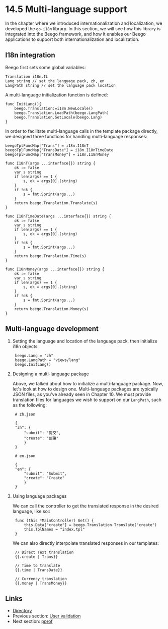 # 14.5 Multi-language support

In the chapter where we introduced internationalization and localization, we developed the `go-i18n` library. In this section, we will see how this library is integrated into the Beego framework, and how it enables our Beego applications to support both internationalization and localization.

## I18n integration

Beego first sets some global variables:

```text
Translation i18n.IL
Lang string // set the language pack, zh, en
LangPath string // set the language pack location
```

A multi-language initialization function is defined:

```text
func InitLang(){
    beego.Translation:=i18n.NewLocale()
    beego.Translation.LoadPath(beego.LangPath)
    beego.Translation.SetLocale(beego.Lang)
}
```

In order to facilitate multi-language calls in the template package directly, we designed three functions for handling multi-language responses:

```text
beegoTplFuncMap["Trans"] = i18n.I18nT
beegoTplFuncMap["TransDate"] = i18n.I18nTimeDate
beegoTplFuncMap["TransMoney"] = i18n.I18nMoney

func I18nT(args ...interface{}) string {
    ok := false
    var s string
    if len(args) == 1 {
        s, ok = args[0].(string)
    }
    if !ok {
        s = fmt.Sprint(args...)
    }
    return beego.Translation.Translate(s)
}

func I18nTimeDate(args ...interface{}) string {
    ok := false
    var s string
    if len(args) == 1 {
        s, ok = args[0].(string)
    }
    if !ok {
        s = fmt.Sprint(args...)
    }
    return beego.Translation.Time(s)
}    

func I18nMoney(args ...interface{}) string {
    ok := false
    var s string
    if len(args) == 1 {
        s, ok = args[0].(string)
    }
    if !ok {
        s = fmt.Sprint(args...)
    }
    return beego.Translation.Money(s)
}
```

## Multi-language development

1. Setting the language and location of the language pack, then initialize i18n objects:

   ```text
    beego.Lang = "zh"
    beego.LangPath = "views/lang"
    beego.InitLang()
   ```

2. Designing a multi-language package

   Above, we talked about how to initialize a multi-language package. Now, let's look at how to design one. Multi-language packages are typically JSON files, as you've already seen in Chapter 10. We must provide translation files for languages we wish to support on our `LangPath`, such as the following:

   ```text
    # zh.json

    {
    "zh": {
        "submit": "提交",
        "create": "创建"
        }
    }

    # en.json

    {
    "en": {
        "submit": "Submit",
        "create": "Create"
        }
    }
   ```

3. Using language packages

   We can call the controller to get the translated response in the desired language, like so::

   ```text
    func (this *MainController) Get() {
        this.Data["create"] = beego.Translation.Translate("create")
        this.TplNames = "index.tpl"
    }
   ```

   We can also directly interpolate translated responses in our templates:

   ```text
    // Direct Text translation
    {{.create | Trans}}

    // Time to translate
    {{.time | TransDate}}

    // Currency translation
    {{.money | TransMoney}}
   ```

## Links

* [Directory](preface.md)
* Previous section: [User validation](14.4.md)
* Next section: [pprof](14.6.md)

